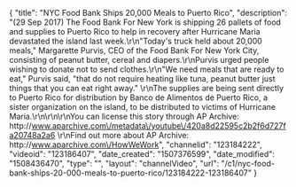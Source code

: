 {
    "title": "NYC Food Bank Ships 20,000 Meals to Puerto Rico",
    "description": "(29 Sep 2017) The Food Bank For New York is shipping 26 pallets of food and supplies to Puerto Rico to help in recovery after Hurricane Maria devastated the island last week.\r\n\"Today's truck held about 20,000 meals,\" Margarette Purvis, CEO of the Food Bank For New York City, consisting of peanut butter, cereal and diapers.\r\nPurvis urged people wishing to donate not to send clothes.\r\n\"We need meals that are ready to eat,\" Purvis said, \"that do not require heating like tuna, peanut butter just things that you can eat right away.\" \r\nThe supplies are being sent directly to Puerto Rico for distribution by Banco de Alimentos de Puerto Rico, a sister organization on the island, to be distributed to victims of Hurricane Maria.\r\n\r\n\r\nYou can license this story through AP Archive: http:\/\/www.aparchive.com\/metadata\/youtube\/420a8d22595c2b2f6d727fa20748a2a6 \r\nFind out more about AP Archive: http:\/\/www.aparchive.com\/HowWeWork",
    "channelid": "123184222",
    "videoid": "123186407",
    "date_created": "1507376599",
    "date_modified": "1508436470",
    "type": "",
    "layout": "channelVideo",
    "url": "\/c1\/nyc-food-bank-ships-20-000-meals-to-puerto-rico\/123184222-123186407"
}